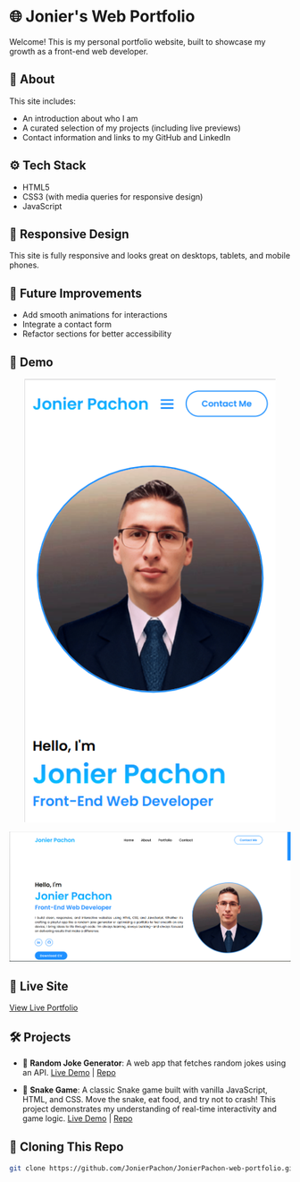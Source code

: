 # 🌐 Jonier's Web Portfolio

Welcome! This is my personal portfolio website, built to showcase my growth as a front-end web developer.

## 🔎 About
This site includes:
- An introduction about who I am
- A curated selection of my projects (including live previews)
- Contact information and links to my GitHub and LinkedIn

## ⚙️ Tech Stack
- HTML5
- CSS3 (with media queries for responsive design)
- JavaScript

## 📱 Responsive Design
This site is fully responsive and looks great on desktops, tablets, and mobile phones.

## 🚧 Future Improvements
- Add smooth animations for interactions
- Integrate a contact form
- Refactor sections for better accessibility

## 📸 Demo
<p align="center"><img src="https://github.com/JonierPachon/JonierPachon-web-portfolio/blob/main/phone1.png" alt="My Image" width="450" height="auto" ></p>
<p align="center"><img src="https://github.com/JonierPachon/JonierPachon-web-portfolio/blob/main/pc1.png" alt="My Image" width="1000" height="auto" ></p>


## 📍 Live Site
[View Live Portfolio](https://funny-rabanadas-625f53.netlify.app/)

## 🛠️ Projects

- 🤣 **Random Joke Generator**: A web app that fetches random jokes using an API. [Live Demo](https://bejewelled-tanuki-22670a.netlify.app/) | [Repo](https://github.com/JonierPachon/Random-Joke-Generator)

- 🐍 **Snake Game**: A classic Snake game built with vanilla JavaScript, HTML, and CSS. Move the snake, eat food, and try not to crash! This project demonstrates my understanding of real-time interactivity and game logic. [Live Demo](https://loquacious-peony-3bf3a0.netlify.app/) | [Repo](https://github.com/JonierPachon/Random-Joke-Generator)

## 📁 Cloning This Repo
```bash
git clone https://github.com/JonierPachon/JonierPachon-web-portfolio.git
